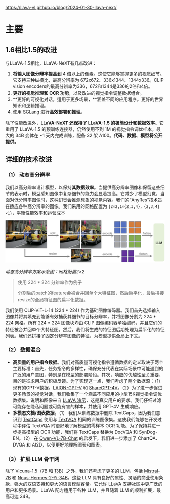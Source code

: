 https://llava-vl.github.io/blog/2024-01-30-llava-next/

# 主要

## 1.6相比1.5的改进

与LLaVA-1.5相比，LLaVA-NeXT有几点改进：

1. **将输入图像分辨率提高到** 4 倍以上的像素。这使它能够掌握更多的视觉细节。它支持三种纵横比，最高分辨率为 672x672、336x1344、1344x336。CLIP vision encoders的最高分辨率为336，672和1344是336的2倍和4倍。
2. **更好的视觉推理和 OCR 功能**，以及改进的视觉指令调整数据组合。
3. **更好的可视化对话，适用于更多场景，**涵盖不同的应用程序。更好的世界知识和逻辑推理。
4. 使用 [SGLang](https://github.com/sgl-project/sglang) 进行**高效部署和推理**。

除了性能改进外，**LLaVA-NeXT 还保持了 LLaVA-1.5 的极简设计和数据效率**。它重用了 LLaVA-1.5 的预训练连接器，仍然使用不到 1M 的视觉指令调优样本。最大的 34B 变体在 ~1 天内完成训练，配备 32 架 A100。**代码、数据、模型将公开提供。**

## 详细的技术改进

### （1） 动态高分辨率

我们以高分辨率设计模型，以保持**其数据效率**。当提供高分辨率图像和保留这些细节的表示时，模型感知图像中复杂细节的能力会显着提高。它减少了模型幻觉，当面对低分辨率图像时，这种幻觉会推测想象的视觉内容。我们的“AnyRes”技术旨在适应各种高分辨率的图像。我们采用的网格配置为 `{2×2,1×{2,3,4}，{2,3,4}×1}`，平衡性能效率和运营成本

![img](240130%20LLaVA%201.6.assets/high_res_arch_v2.png)

*动态高分辨率方案示意图：网格配置2×2*

> 使用 224 * 224 分辨率作为例子
>
> 分割后的patch的feature会被合并回单个大特征图，然后扁平化，最后拼接resize的全局特征图的扁平化数据。

我们使用 CLIP-ViT-L-14 (224 * 224) 作为基础图像编码器。我们首先选择输入图像并将其填充到能够有效捕获其细节的目标分辨率，并将图像分割为 224 * 224 网格。所有 224 * 224 图像块均由 CLIP 图像编码器单独编码，并且它们的特征被合并回单个大特征图。然后，我们将生成的特征图后期处理为扁平化的特征列表。我们还拼接了固定分辨率图像的特征，为模型提供全局上下文。

### （2） 数据混合

- **高质量的用户指令数据**。我们对高质量可视化指令遵循数据的定义取决于两个主要标准：首先，任务指令的多样性，确保充分代表在实际场景中可能遇到的广泛的用户意图，特别是在模型的部署阶段。其次，响应的优越性至关重要，目的是征求用户的积极反馈。为了实现这一点，我们考虑了两个数据源：（1）现有的GPT-V数据。[LAION-GPT-V](https://huggingface.co/datasets/laion/gpt4v-dataset) 和 [ShareGPT-4V](https://sharegpt4v.github.io//)。（2）为了进一步促进更多场景的视觉对话，我们收集了一个涵盖不同应用的小型15K视觉指令调优数据集。说明和图像来自 [LLaVA 演示](https://llava-vl.github.io/)，这是真实用户的要求。我们仔细过滤可能存在隐私问题或可能有害的样本，并使用 GPT-4V 生成响应。
- **多模态文档/图表数据**。（1） 我们从训练数据中删除 TextCaps，因为我们意识到 [TextCaps](https://textvqa.org/textcaps/) 使用与 [TextVQA](https://textvqa.org/) 相同的训练图像集。这使我们能够在开发过程中评估 TextVQA 时更好地了解模型的零样本 OCR 功能。为了保持并进一步提高模型的 OCR 功能，我们将 TextCaps 替换为 DocVQA 和 SynDog-EN。（2） 在 [Qwen-VL-7B-Chat](https://huggingface.co/Qwen/Qwen-VL) 的启发下，我们进一步添加了 ChartQA、DVQA 和 AI2D，以便更好地理解图表和图表。

### （3） 扩展 LLM 骨干网

除了 Vicuna-1.5（7B 和 [13B](https://huggingface.co/lmsys/vicuna-13b-v1.5)）之外，我们还考虑了更多的 LLM，包括 [Mistral-7B](https://mistral.ai/news/announcing-mistral-7b/) 和 [Nous-Hermes-2-Yi-34B](https://huggingface.co/NousResearch/Nous-Hermes-2-Yi-34B)。这些 LLM 具有良好的属性、灵活的商业使用条款、强大的双语支持和更大的语言模型容量。它允许 LLaVA 支持社区中更广泛的用户和更多场景。LLaVA 配方适用于各种 LLM，并且随着 LLM 的顺利扩展，最高可达 34B。
